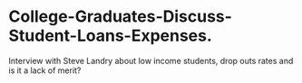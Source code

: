 # College-Graduates-Discuss-Student-Loans-Expenses.
Interview with Steve Landry about low income students, drop outs rates and is it a lack of merit?
